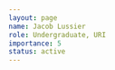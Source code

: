 ```yaml
---
layout: page
name: Jacob Lussier
role: Undergraduate, URI
importance: 5
status: active
---
```



<!-- img: /img/
github: username
website: http://name.com -->
